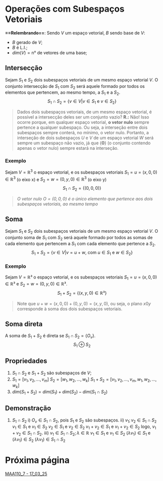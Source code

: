 # Operações com Subespaços Vetoriais
**==Relembrando==**: Sendo $V$ um espaço vetorial, $B$ sendo base de $V$:
- $B$ gerado de $V$;
- $B$ é L.I.;
- $dim(V) = \text{n° de vetores de uma base}$;
## Intersecção
Sejam $S_1 \text{ e } S_2$ dois subespaços vetoriais de um mesmo espaço vetorial $V$.
O conjunto intersecção de $S_1$ com $S_2$ será aquele formado por todos os elementos que pertencem, ao mesmo tempo, a $S_1$ e a $S_2$.
$$S_1 \cap S_2 = \{v \in V | v \in S_1 \text{ e } v \in S_2\}$$
>Dados dois subespaços vetoriais, de um mesmo espaço vetorial, é possível a intersecção deles ser um conjunto vazio?
>**R.:** Não! Isso ocorre porque, em qualquer espaço vetorial, **o vetor nulo** sempre pertence a qualquer subespaço. Ou seja, a interseção entre dois subespaços sempre conterá, no mínimo, o vetor nulo.
>Portanto, a interseção de dois subespaços $U$ e $V$ de um espaço vetorial $W$ será sempre um subespaço não vazio, já que $\{ \mathbf{0} \}$ (o conjunto contendo apenas o vetor nulo) sempre estará na interseção.

### Exemplo
Sejam $V = \mathbb{R}^3$ o espaço vetorial, e os subespaços vetoriais $S_1 = {u = (x, 0, 0) \in \mathbb{R}^3}$ (o eixo x) e $S_2= {w = (0, y, 0) \in \mathbb{R}^3}$ (o eixo y)
$$S_1 \cap S_2 = \{(0,0,0)\}$$
>*O vetor nulo $O = (0, 0, 0)$ é o único elemento que pertence aos dois subespaços vetoriais, ao mesmo tempo*

## Soma
Sejam $S_1 \text{ e } S_2$ dois subespaços vetoriais de um mesmo espaço vetorial $V$.
O conjunto soma de $S_1$ com $S_2$ será aquele formado por todos as somas de cada elemento que pertencem a $S_1$ com cada elemento que pertence a $S_2$.
$$S_1 + S_2 = \{v \in V | v = u+w \text{, com } u \in S_1 \text{ e } w \in S_2\}$$
### Exemplo
Sejam $V = \mathbb{R}³$ o espaço vetorial, e os subespaços vetoriais $S_1 = {u = (x,0,0) \in \mathbb{R}³}$ e $S_2 = {w = (0,y,0) \in \mathbb{R}³}$.
$$S_1 + S_2 = \{(x,y,0) \in \mathbb{R}³\}$$
>Note que $u + w = (x, 0, 0) + (0, y, 0) = (x, y, 0)$, ou seja, o plano $x0y$ corresponde à soma dos dois subespaços vetoriais.

## Soma direta
A soma de $S_1+S_2$ é direta se $S_1 \cap S_2 = \{O_v\}$.
$$S_1 \oplus S_2$$
## Propriedades
1. $S_1 \cap S_2$ e $S_1 + S_2$ são subespaços de $V$;
2. $S_1 = [v_1, v_2,...,v_m]$
   $S_2 = [w_1, w_2,...,w_k]$
   $S_1+S_2 = [v_1,v_2,...,v_m,w_1,w_2,...,w_k]$
3. $dim(S_1+S_2)=dim(S_1) + dim(S_2) - dim(S_1 \cap S_2)$

## Demonstração
1. $S_1 \cap S_2$
   i) $O_v \in S_1 \cap S_2$, pois $S_1$ e $S_2$ são subespaços.
   ii) $v_1;v_2 \in S_1 \cap S_2$
	   $v_1 \in S_1$ e $v_1 \in S_2$
	   $v_2 \in S_1$ e $v_2 \in S_2$
	   $v_1+v_2 \in S_1$ e $v_1+v_2 \in S_2$
   logo, $v_1+v_2 \in S_1 \cap S_2$.
   iii) $v_1 \in S_1 \cap S_2; \lambda \in \mathbb{R}$
	   $v_1 \in S_1$ e $v_1 \in S_2$
	   $(\lambda v_1) \in S_1$ e $(\lambda v_1) \in S_2$
	   $(\lambda v_1) \in S_1 \cap S_2$
# Próxima página
[MAA110_7 - 17_03_25](MAA110_7%20-%2017_03_25.md)